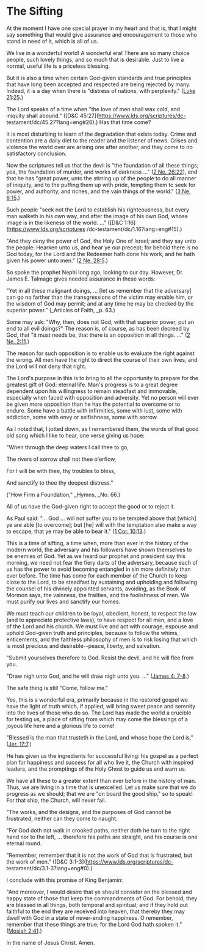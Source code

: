 # The Sifting

At the moment I have one special prayer in my heart and that is, that I might
say something that would give assurance and encouragement to those who stand
in need of it, which is all of us.

We live in a wonderful world! A wonderful era! There are so many choice
people, such lovely things, and so much that is desirable. Just to live a
normal, useful life is a priceless blessing.

But it is also a time when certain God-given standards and true principles
that have long been accepted and respected are being rejected by many. Indeed,
it is a day when there is "distress of nations, with perplexity." ([Luke
21:25](https://www.lds.org/scriptures/nt/luke/21.25?lang=eng#24).)

The Lord speaks of a time when "the love of men shall wax cold, and iniquity
shall abound." ([D&amp;C 45:27](https://www.lds.org/scriptures/dc-
testament/dc/45.27?lang=eng#26).) Has that time come?

It is most disturbing to learn of the degradation that exists today. Crime and
contention are a daily diet to the reader and the listener of news. Crises and
violence the world over are arising one after another, and they come to no
satisfactory conclusion.

Now the scriptures tell us that the devil is "the foundation of all these
things; yea, the foundation of murder, and works of darkness ..." ([2 Ne.
26:22](https://www.lds.org/scriptures/bofm/2-ne/26.22?lang=eng#21)), and that
he has "great power, unto the stirring up of the people to do all manner of
iniquity, and to the puffing them up with pride, tempting them to seek for
power, and authority, and riches, and the vain things of the world." ([3 Ne.
6:15](https://www.lds.org/scriptures/bofm/3-ne/6.15?lang=eng#14).)

Such people "seek not the Lord to establish his righteousness, but every man
walketh in his own way, and after the image of his own God, whose image is in
the likeness of the world. ..." ([D&amp;C 1:16](https://www.lds.org/scriptures
/dc-testament/dc/1.16?lang=eng#15).)

"And they deny the power of God, the Holy One of Israel; and they say unto the
people: Hearken unto us, and hear ye our precept; for behold there is no God
today, for the Lord and the Redeemer hath done his work, and he hath given his
power unto men." ([2 Ne.
28:5](https://www.lds.org/scriptures/bofm/2-ne/28.5?lang=eng#4).)

So spoke the prophet Nephi long ago, looking to our day. However, Dr. James E.
Talmage gives needed assurance in these words:

"Yet in all these malignant doings, ... [let us remember that the adversary] can
go no farther than the transgressions of the victim may enable him, or the
wisdom of God may permit; and at any time he may be checked by the superior
power." (_Articles of Faith, _p. 63.)

Some may ask: "Why, then, does not God, with that superior power, put an end
to all evil doings?" The reason is, of course, as has been decreed by God,
that "it must needs be, that there is an opposition in all things. ..." ([2 Ne.
2:11](https://www.lds.org/scriptures/bofm/2-ne/2.11?lang=eng#10).)

The reason for such opposition is to enable us to evaluate the right against
the wrong. All men have the right to direct the course of their own lives, and
the Lord will not deny that right.

The Lord's purpose in this is to bring to all the opportunity to prepare for
the greatest gift of God: eternal life. Man's progress is to a great degree
dependent upon his willingness to remain steadfast and immovable, especially
when faced with opposition and adversity. Yet no person will ever be given
more opposition than he has the potential to overcome or to endure. Some have
a battle with infirmities, some with lust, some with addiction, some with envy
or selfishness, some with sorrow.

As I noted that, I jotted down, as I remembered them, the words of that good
old song which I like to hear, one verse giving us hope:

"When through the deep waters I call thee to go,

The rivers of sorrow shall not thee o'erflow,

For I will be with thee, thy troubles to bless,

And sanctify to thee thy deepest distress."

("How Firm a Foundation," _Hymns, _No. 66.)

All of us have the God-given right to accept the good or to reject it.

As Paul said: "... God ... will not suffer you to be tempted above that [which] ye
are able [to overcome]; but [he] will with the temptation also make a way to
escape, that ye may be able to bear it." ([1 Cor.
10:13](https://www.lds.org/scriptures/nt/1-cor/10.13?lang=eng#12).)

This is a time of sifting, a time when, more than ever in the history of the
modern world, the adversary and his followers have shown themselves to be
enemies of God. Yet as we heard our prophet and president say this morning, we
need not fear the fiery darts of the adversary, because each of us has the
power to avoid becoming entangled in sin more definitely than ever before. The
time has come for each member of the Church to keep close to the Lord, to be
steadfast by sustaining and upholding and following the counsel of his
divinely appointed servants, avoiding, as the Book of Mormon says, the
vainness, the frailties, and the foolishness of men. We must purify our lives
and sanctify our homes.

We must teach our children to be loyal, obedient, honest, to respect the law
(and to appreciate protective laws), to have respect for all men, and a love
of the Lord and his church. We must live and act with courage, espouse and
uphold God-given truth and principles, because to follow the whims,
enticements, and the faithless philosophy of men is to risk losing that which
is most precious and desirable--peace, liberty, and salvation.

"Submit yourselves therefore to God. Resist the devil, and he will flee from
you.

"Draw nigh unto God, and he will draw nigh unto you. ..." ([James 4:
7-8](https://www.lds.org/scriptures/nt/james/4.title?lang=eng).)

The safe thing is still "Come, follow me."

Yes, this is a wonderful era, primarily because in the restored gospel we have
the light of truth which, if applied, will bring sweet peace and serenity into
the lives of those who do so. The Lord has made the world a crucible for
testing us, a place of sifting from which may come the blessings of a joyous
life here and a glorious life to come!

"Blessed is the man that trusteth in the Lord, and whose hope the Lord is."
([Jer. 17:7](https://www.lds.org/scriptures/ot/jer/17.7?lang=eng#6).)

He has given us the ingredients for successful living: his gospel as a perfect
plan for happiness and success for all who live it, the Church with inspired
leaders, and the promptings of the Holy Ghost to guide us and warn us.

We have all these to a greater extent than ever before in the history of man.
Thus, we are living in a time that is unexcelled. Let us make sure that we do
progress as we should; that we are "on board the good ship," so to speak! For
that ship, the Church, will never fail.

"The works, and the designs, and the purposes of God cannot be frustrated,
neither can they come to naught.

"For God doth not walk in crooked paths, neither doth he turn to the right
hand nor to the left, ... therefore his paths are straight, and his course is
one eternal round.

"Remember, remember that it is not the work of God that is frustrated, but the
work of men." ([D&amp;C 3:1-3](https://www.lds.org/scriptures/dc-
testament/dc/3.1-3?lang=eng#0).)

I conclude with this promise of King Benjamin:

"And moreover, I would desire that ye should consider on the blessed and happy
state of those that keep the commandments of God. For behold, they are blessed
in all things, both temporal and spiritual; and if they hold out faithful to
the end they are received into heaven, that thereby they may dwell with God in
a state of never-ending happiness. O remember, remember that these things are
true; for the Lord God hath spoken it." ([Mosiah
2:41](https://www.lds.org/scriptures/bofm/mosiah/2.41?lang=eng#40).)

In the name of Jesus Christ. Amen.

